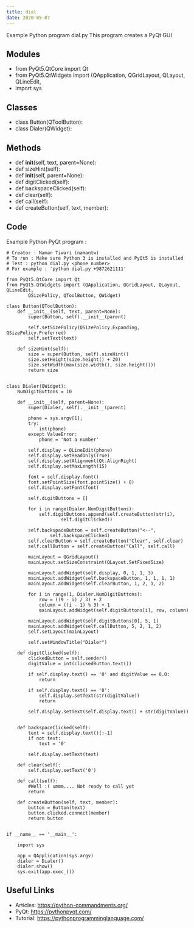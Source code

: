 ```yaml
---
title: dial
date: 2020-05-07
---
```

Example Python program dial.py
This program creates a PyQt GUI

## Modules

* from PyQt5.QtCore import Qt
* from PyQt5.QtWidgets import (QApplication, QGridLayout, QLayout, QLineEdit,
* import sys

## Classes

* class Button(QToolButton):
* class Dialer(QWidget):

## Methods

* def __init__(self, text, parent=None):
* def sizeHint(self):
* def __init__(self, parent=None):
* def digitClicked(self):
* def backspaceClicked(self):
* def clear(self):
* def call(self):
* def createButton(self, text, member):

## Code

Example Python PyQt program :

    # Creator : Naman Tiwari (namantw)
    # To run : Make sure Python 3 is installed and PyQt5 is installed
    # Test : python dial.py <phone number>
    # For example : 'python dial.py +9872621111'
    
    from PyQt5.QtCore import Qt
    from PyQt5.QtWidgets import (QApplication, QGridLayout, QLayout, QLineEdit,
            QSizePolicy, QToolButton, QWidget)
    
    class Button(QToolButton):
        def __init__(self, text, parent=None):
            super(Button, self).__init__(parent)
    
            self.setSizePolicy(QSizePolicy.Expanding, QSizePolicy.Preferred)
            self.setText(text)
    
        def sizeHint(self):
            size = super(Button, self).sizeHint()
            size.setHeight(size.height() + 20)
            size.setWidth(max(size.width(), size.height()))
            return size
    
    
    class Dialer(QWidget):
        NumDigitButtons = 10
        
        def __init__(self, parent=None):
            super(Dialer, self).__init__(parent)
    
            phone = sys.argv[1];
            try: 
                int(phone)
            except ValueError:
                phone = 'Not a number'
    
            self.display = QLineEdit(phone)
            self.display.setReadOnly(True)
            self.display.setAlignment(Qt.AlignRight)
            self.display.setMaxLength(15)
    
            font = self.display.font()
            font.setPointSize(font.pointSize() + 8)
            self.display.setFont(font)
    
            self.digitButtons = []
            
            for i in range(Dialer.NumDigitButtons):
                self.digitButtons.append(self.createButton(str(i),
                        self.digitClicked))
    
            self.backspaceButton = self.createButton("<--",
                    self.backspaceClicked)
            self.clearButton = self.createButton("Clear", self.clear)
            self.callButton = self.createButton("Call", self.call)
    
            mainLayout = QGridLayout()
            mainLayout.setSizeConstraint(QLayout.SetFixedSize)
    
            mainLayout.addWidget(self.display, 0, 1, 1, 3)
            mainLayout.addWidget(self.backspaceButton, 1, 1, 1, 1)
            mainLayout.addWidget(self.clearButton, 1, 2, 1, 2)
    
            for i in range(1, Dialer.NumDigitButtons):
                row = ((9 - i) / 3) + 2
                column = ((i - 1) % 3) + 1
                mainLayout.addWidget(self.digitButtons[i], row, column)
    
            mainLayout.addWidget(self.digitButtons[0], 5, 1)
            mainLayout.addWidget(self.callButton, 5, 2, 1, 2)
            self.setLayout(mainLayout)
    
            self.setWindowTitle("Dialer")
    
        def digitClicked(self):
            clickedButton = self.sender()
            digitValue = int(clickedButton.text())
    
            if self.display.text() == '0' and digitValue == 0.0:
                return
    
            if self.display.text() == '0':  
                self.display.setText(str(digitValue))
                return
    
            self.display.setText(self.display.text() + str(digitValue))
    
    
        def backspaceClicked(self):
            text = self.display.text()[:-1]
            if not text:
                text = '0'
    
            self.display.setText(text)
    
        def clear(self):
            self.display.setText('0')
    
        def call(self):
            #Well :( ummm.... Not ready to call yet
            return
    
        def createButton(self, text, member):
            button = Button(text)
            button.clicked.connect(member)
            return button
    
    
    if __name__ == '__main__':
    
        import sys
    
        app = QApplication(sys.argv)
        dialer = Dialer()
        dialer.show()
        sys.exit(app.exec_())

## Useful Links

- Articles: https://python-commandments.org/
- PyQt: https://pythonpyqt.com/
- Tutorial: https://pythonprogramminglanguage.com/
